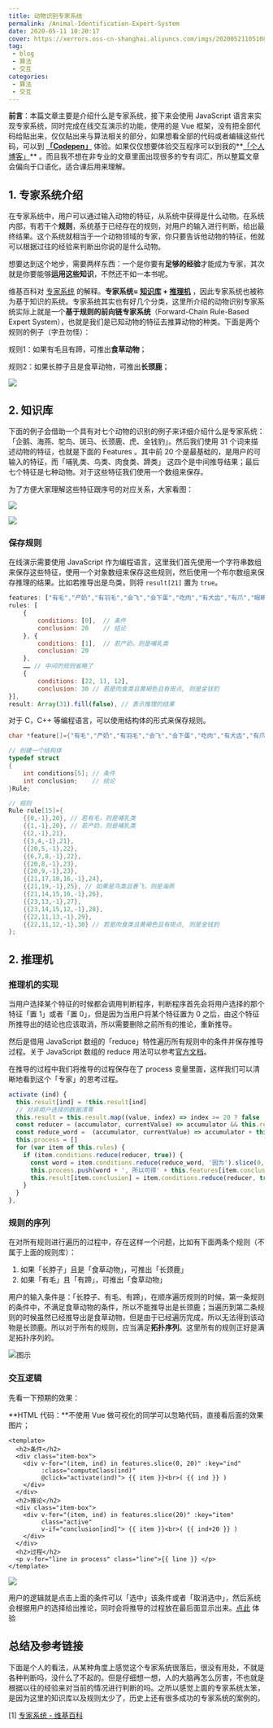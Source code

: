 ```yaml
---
title: 动物识别专家系统
permalink: /Animal-Identification-Expert-System
date: 2020-05-11 10:20:17
cover: https://xerrors.oss-cn-shanghai.aliyuncs.com/imgs/20200521105108.png
tag: 
 - blog
 - 算法
 - 交互
categories:
 - 算法
 - 交互
---
```


<template>
  <h2>条件</h2>
  <div class="item-box">
    <div v-for="(item, ind) in features.slice(0, 20)" :key="ind" 
         :class="computeClass(ind)"
         @click="activate(ind)"> {{ item }}<br>( {{ ind }} )
    </div>
  </div>
  <h2>推论</h2>
  <div class="item-box">
    <div v-for="(item, ind) in features.slice(20)" :key="item" 
         class="active"
         v-if="conclusion[ind]"> {{ item }}<br>( {{ ind+20 }} )
    </div>
  </div>  
  <h2>过程</h2>
  <p v-for="line in process" class="line">{{ line }} </p>
</template>

<script>
export default {
  data() {
    return {
      features: ["有毛","产奶","有羽毛","会飞","会下蛋","吃肉","有犬齿","有爪","眼睛盯前方","有蹄","反刍","黄褐色","有斑点","有黑色条纹","长脖","长腿","不会飞","会游泳","黑白两色","善飞","哺乳类","鸟类","肉食类","蹄类","企鹅","海燕","鸵鸟","斑马","长颈鹿","虎","金钱豹"],
      result: Array(31).fill(false),
      rules: [
      {
        conditions: [0],
        conclusion: 20
      }, {
        conditions: [1],
        conclusion: 20
      }, {
        conditions: [2],
        conclusion: 21
      }, {
        conditions: [3, 4],
        conclusion: 21
      }, {
        conditions: [20, 5],
        conclusion: 22
      }, {
        conditions: [6, 7, 8],
        conclusion: 22
      }, {
        conditions: [20, 8],
        conclusion: 23
      }, {
        conditions: [20, 9],
        conclusion: 23
      }, {
        conditions: [21, 17, 18, 16],
        conclusion: 24
      }, {
        conditions: [21, 19],
        conclusion: 25
      }, {
        conditions: [21, 14, 15, 16],
        conclusion: 26
      }, {
        conditions: [23, 13],
        conclusion: 27
      }, {
        conditions: [23, 14, 15, 12],
        conclusion: 28
      }, {
        conditions: [22, 11, 13],
        conclusion: 29
      }, {
        conditions: [22, 11, 12],
        conclusion: 30
      }],
      process: []
    }
  },
  computed: {
    conclusion () {
      // 条件数组
      return this.result.slice(20)
    },
    condition () {
      // 推论数组
      return this.result.slice(0, 20)
    }
  },
  methods: {
    activate (ind) {
      this.result[ind] = !this.result[ind]
      // 对非用户选择的数据清零
      this.result = this.result.map((value, index) => index >= 20 ? false : value )
      const reducer = (accumulator, currentValue) => accumulator && this.result[currentValue];
      const reduce_word =  (accumulator, currentValue) => accumulator + this.features[currentValue] + '且';
      this.process = []
      for (var item of this.rules) {
        if (item.conditions.reduce(reducer, true)) {
          const word = item.conditions.reduce(reduce_word, '因为').slice(0, -1)
          this.process.push(word + ', 所以可得' + this.features[item.conclusion])
          this.result[item.conclusion] = item.conditions.reduce(reducer, true)
        }
      }
      console.log(this.result)
    },
    computeClass (ind) {
      return this.result[ind] ? 'active': 'inactive'
    }
  }
}
</script>

<style lang="stylus" scoped>
.item-box
  user-select none
  display flex
  flex-wrap wrap
  .active, .inactive
    width 80px
    height 40px
    margin 10px
    font-size 14px
    font-weight 600
    padding 5px
    text-align center
    cursor pointer
    border-radius 2px
    transition all .3s
	  animation: scale-up-tl .4s cubic-bezier(.39,.575,.565,1.000) both
  .active
    background #292525
    color white
  .inactive
    background #f1f2f3
    color black
.line
  font-size 14px
  font-weight 600
  background #f3f4f5
  padding 5px 1rem
  border-radius 3px
  transition all .2s
  &:hover
    padding-left 1.5rem

@keyframes scale-up-tl {
  0% {
    transform: scale(0.5);
    transform-origin: 0% 0%;
  }
  100% {
    transform: scale(1);
    transform-origin: 0% 0%;
  }
}
</style>

**前言**：本篇文章主要是介绍什么是专家系统，接下来会使用 JavaScript 语言来实现专家系统，同时完成在线交互演示的功能，使用的是 Vue 框架，没有把全部代码给贴出来，仅仅贴出来与算法相关的部分，如果想看全部的代码或者编辑这些代码，可以到 **[「Codepen」](https://codepen.io/xerrors/pen/abvGeqy)** 体验。如果仅仅想要体验交互程序可以到我的**[「个人博客」](https://www.xerrors.fun/Animal-Identification-Expert-System/)** 。而且我不想在非专业的文章里面出现很多的专有词汇，所以整篇文章会偏向于口语化，适合课后用来理解。

## 1. 专家系统介绍

在专家系统中，用户可以通过输入动物的特征，从系统中获得是什么动物。在系统内部，有若干个**规则**，系统基于已经存在的规则，对用户的输入进行判断，给出最终结果。这个系统就相当于一个动物领域的专家，你只要告诉他动物的特征，他就可以根据过往的经验来判断出你说的是什么动物。

想要达到这个地步，需要两样东西：一个是你要有**足够的经验**才能成为专家，其次就是你要能够**运用这些知识**，不然还不如一本书呢。

维基百科对 [专家系统](https://zh.wikipedia.org/wiki/%E4%B8%93%E5%AE%B6%E7%B3%BB%E7%BB%9F) 的解释。**专家系统= [知识库](https://zh.wikipedia.org/wiki/知识库) + [推理机](https://zh.wikipedia.org/wiki/推理机)** ，因此专家系统也被称为基于知识的系统。专家系统其实也有好几个分类，这里所介绍的动物识别专家系统实际上就是一个**基于规则的前向链专家系统**（Forward-Chain Rule-Based Expert System），也就是我们是已知动物的特征去推算动物的种类。下面是两个规则的例子（字丑勿怪）：

规则1：如果有毛且有蹄，可推出**食草动物**；

规则2：如果长脖子且是食草动物，可推出**长颈鹿**；

![](https://xerrors.oss-cn-shanghai.aliyuncs.com/img20200511154255.png)

## 2. 知识库

下面的例子会借助一个具有对七个动物的识别的例子来详细介绍什么是专家系统：「企鹅、海燕、鸵鸟、斑马、长颈鹿、虎、金钱豹」。然后我们使用 31 个词来描述动物的特征，也就是下面的 Features 。其中前 20 个是最基础的，是用户的可输入的特征，而「哺乳类、鸟类、肉食类、蹄类」 这四个是中间推导结果；最后七个特征是七种动物。对于这些特征我们使用一个数组来保存。

为了方便大家理解这些特征跟序号的对应关系，大家看图：

![](https://xerrors.oss-cn-shanghai.aliyuncs.com/img20200511213415.png)

![](https://xerrors.oss-cn-shanghai.aliyuncs.com/img20200511213715.png)

### 保存规则

在线演示需要使用 JavaScript 作为编程语言，这里我们首先使用一个字符串数组来保存这些特征，使用一个对象数组来保存这些规则，然后使用一个布尔数组来保存推理的结果。比如若推导出是鸟类，则将 `result[21]` 置为 `true`。

```javascript
features: ["有毛","产奶","有羽毛","会飞","会下蛋","吃肉","有犬齿","有爪","眼睛盯前方","有蹄","反刍","黄褐色","有斑点","有黑色条纹","长脖","长腿","不会飞","会游泳","黑白两色","善飞","哺乳类","鸟类","肉食类","蹄类","企鹅","海燕","鸵鸟","斑马","长颈鹿","虎","金钱豹"],
rules: [
    {
        conditions: [0],  // 条件
        conclusion: 20    // 结论
    }, {
        conditions: [1],  // 若产奶，则是哺乳类
        conclusion: 20
    }, 
    …… // 中间的规则省略了
    {
    	conditions: [22, 11, 12], 
    	conclusion: 30 // 若是肉食类且黄褐色且有斑点, 则是金钱豹
}],
result: Array(31).fill(false), // 表示推理的结果
```

对于 C，C++ 等编程语言，可以使用结构体的形式来保存规则。

```c
char *feature[]={"有毛","产奶","有羽毛","会飞","会下蛋","吃肉","有犬齿","有爪","眼睛盯前方","有蹄","反刍","黄褐色","有斑点","有黑色条纹","长脖","长腿","不会飞","会游泳","黑白两色","善飞","哺乳类","鸟类","肉食类","蹄类","企鹅","海燕","鸵鸟","斑马","长颈鹿","虎","金钱豹"};

// 创建一个结构体
typedef struct  
{
	int conditions[5]; // 条件
    int conclusion;    // 结论
}Rule;

// 规则
Rule rule[15]={
	{{0,-1},20}, // 若有毛，则是哺乳类
	{{1,-1},20}, // 若产奶，则是哺乳类
	{{2,-1},21},
	{{3,4,-1},21},
	{{20,5,-1},22},
	{{6,7,8,-1},22},
	{{20,8,-1},23},
	{{20,9,-1},23},
	{{21,17,18,16,-1},24},
	{{21,19,-1},25}, // 如果是鸟类且善飞，则是海燕
	{{21,14,15,16,-1},26},
	{{23,13,-1},27},
	{{23,14,15,12,-1},28},
	{{22,11,13,-1},29},
	{{22,11,12,-1},30} // 若是肉食类且黄褐色且有斑点, 则是金钱豹
};
```

## 2. 推理机

### 推理机的实现

当用户选择某个特征的时候都会调用判断程序，判断程序首先会将用户选择的那个特征「置 1」或者「置 0」，但是因为当用户将某个特征置为 0 之后，由这个特征所推导出的结论也应该取消，所以需要删除之前所有的推论，重新推导。

然后是借用 JavaScript 数组的「reduce」特性遍历所有规则中的条件并保存推导过程。关于 JavaScript 数组的 reduce  用法可以参考[官方文档](https://developer.mozilla.org/zh-CN/docs/Web/JavaScript/Reference/Global_Objects/Array/Reduce)。

在推导的过程中我们将推导的过程保存在了 process 变量里面，这样我们可以清晰地看到这个「专家」的思考过程。

```javascript
activate (ind) {
  this.result[ind] = !this.result[ind]
  // 对非用户选择的数据清零
  this.result = this.result.map((value, index) => index >= 20 ? false : value )
  const reducer = (accumulator, currentValue) => accumulator && this.result[currentValue];
  const reduce_word =  (accumulator, currentValue) => accumulator + this.features[currentValue] + '且';
  this.process = []
  for (var item of this.rules) {
    if (item.conditions.reduce(reducer, true)) {
      const word = item.conditions.reduce(reduce_word, '因为').slice(0, -1)
      this.process.push(word + ', 所以可得' + this.features[item.conclusion])
      this.result[item.conclusion] = item.conditions.reduce(reducer, true)
    }
  }
},
```

### 规则的序列

在对所有规则进行遍历的过程中，存在这样一个问题，比如有下面两条个规则（不属于上面的规则库）：

1. 如果「长脖子」且是「食草动物」，可推出「长颈鹿」
2. 如果「有毛」且「有蹄」，可推出「食草动物」

用户的输入条件是：「长脖子、有毛、有蹄」，在顺序遍历规则的时候，第一条规则的条件中，不满足食草动物的条件，所以不能推导出是长颈鹿；当遍历到第二条规则的时候虽然已经推导出是食草动物，但是由于已经遍历完成，所以无法得到该动物是长颈鹿。所以对于所有的规则，应当满足**拓扑序列**。这里所有的规则正好是满足拓扑序列的。

![图示](https://xerrors.oss-cn-shanghai.aliyuncs.com/img20200511115652.png)

### 交互逻辑

先看一下预期的效果：

**HTML 代码：**不使用 Vue 做可视化的同学可以忽略代码，直接看后面的效果图片；

```vue
<template>
  <h2>条件</h2>
  <div class="item-box">
    <div v-for="(item, ind) in features.slice(0, 20)" :key="ind" 
         :class="computeClass(ind)"
         @click="activate(ind)"> {{ item }}<br>( {{ ind }} )
    </div>
  </div>
  <h2>推论</h2>
  <div class="item-box">
    <div v-for="(item, ind) in features.slice(20)" :key="item" 
         class="active"
         v-if="conclusion[ind]"> {{ item }}<br>( {{ ind+20 }} )
    </div>
  </div>  
  <h2>过程</h2>
  <p v-for="line in process" class="line">{{ line }} </p>
</template>
```

![](https://xerrors.oss-cn-shanghai.aliyuncs.com/img20200511162235.png)

用户的逻辑就是点击上面的条件可以「选中」该条件或者「取消选中」，然后系统会根据用户的选择给出推论，同时会将推导的过程放在最后面显示出来。[点此](https://www.xerrors.fun/Animal-Identification-Expert-System/) 体验

## 总结及参考链接

下面是个人的看法，从某种角度上感觉这个专家系统很落后，很没有用处，不就是各种判断吗，没什么了不起的。但是仔细想一想，人的大脑再怎么厉害，不也就是根据以往的经验来对当前的情况进行判断的吗。之所以感觉上面的专家系统太笨，是因为这里的知识库以及规则太少了，历史上还有很多成功的专家系统的案例的。

[1] [专家系统 - 维基百科]([https://zh.wikipedia.org/wiki/%E4%B8%93%E5%AE%B6%E7%B3%BB%E7%BB%9F](https://zh.wikipedia.org/wiki/专家系统))